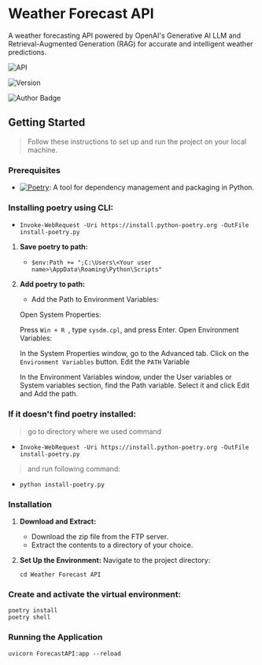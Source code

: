 
# Weather Forecast API

A weather forecasting API powered by OpenAI's Generative AI LLM and Retrieval-Augmented Generation (RAG) for accurate and intelligent weather predictions.

![API](https://shorturl.at/3I4Za)

![Version](https://img.shields.io/badge/version-1.0.0-blue)

![Author Badge](https://img.shields.io/badge/Author-Shivnath@ISG-blue)

## Getting Started

> Follow these instructions to set up and run the project on your local machine.

### Prerequisites

- [![Poetry](https://img.shields.io/badge/Download-Poetry-blue)](https://python-poetry.org/docs/#installation): A tool for dependency management and packaging in Python.

### Installing poetry using CLI:
   - `Invoke-WebRequest -Uri https://install.python-poetry.org -OutFile install-poetry.py`

1. **Save poetry to path:** 
   
   - `$env:Path += ";C:\Users\<Your user name>\AppData\Roaming\Python\Scripts" `
2. **Add poetry to path:**


   - Add the Path to Environment Variables:

   Open System Properties:
   
   Press `Win + R `, type `sysdm.cpl`, and press Enter.
   Open Environment Variables:

   In the System Properties window, go to the Advanced tab.
   Click on the `Environment Variables` button.
   Edit the `PATH` Variable

   In the Environment Variables window, under the User variables or System variables section, find the Path variable.
   Select it and click Edit and Add the path.

### If it doesn't find poetry installed:

> go to directory where we used command 
 - `Invoke-WebRequest -Uri https://install.python-poetry.org -OutFile install-poetry.py`

> and run following command:
 - `python install-poetry.py`

### Installation

1. **Download and Extract:**
   - Download the zip file from the FTP server.
   - Extract the contents to a directory of your choice.

2. **Set Up the Environment:**
   Navigate to the project directory:
   
   `cd Weather Forecast API`
### Create and activate the virtual environment:

```
poetry install
poetry shell
```

### Running the Application

```
uvicorn ForecastAPI:app --reload
```


